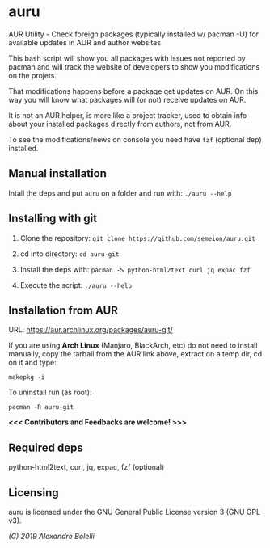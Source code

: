 # auru
AUR Utility - Check foreign packages (typically installed w/ pacman -U) for available updates in AUR and author websites


This bash script will show you all packages with issues not reported by pacman and will track the website of developers to show you modifications on the projets.

That modifications happens before a package get updates on AUR. On this way you will know what packages will (or not) receive updates on AUR.

It is not an AUR helper, is more like a project tracker, used to obtain info about your installed packages directly from authors, not from AUR.

To see the modifications/news on console you need have `fzf` (optional dep) installed.


Manual installation
-------------------

Intall the deps and put `auru` on a folder and run with:
    `./auru --help`


Installing with git
-------------------

1) Clone the repository:
   `git clone https://github.com/semeion/auru.git`
   
2) cd into directory:
   `cd auru-git`
   
3) Install the deps with:
   `pacman -S python-html2text curl jq expac fzf`

4) Execute the script:
   `./auru --help`


Installation from AUR
---------------------

URL: https://aur.archlinux.org/packages/auru-git/

If you are using __Arch Linux__ (Manjaro, BlackArch, etc) do not need to install manually, copy the tarball from the AUR link above, extract on a temp dir, cd on it and type:

   `makepkg -i`

To uninstall run (as root):

   `pacman -R auru-git`





__<<< Contributors and Feedbacks are welcome! >>>__


Required deps
-------------
python-html2text, curl, jq, expac, fzf (optional)


Licensing
---------
auru is licensed under the GNU General Public License version 3 (GNU GPL v3).

_(C) 2019 Alexandre Bolelli_
